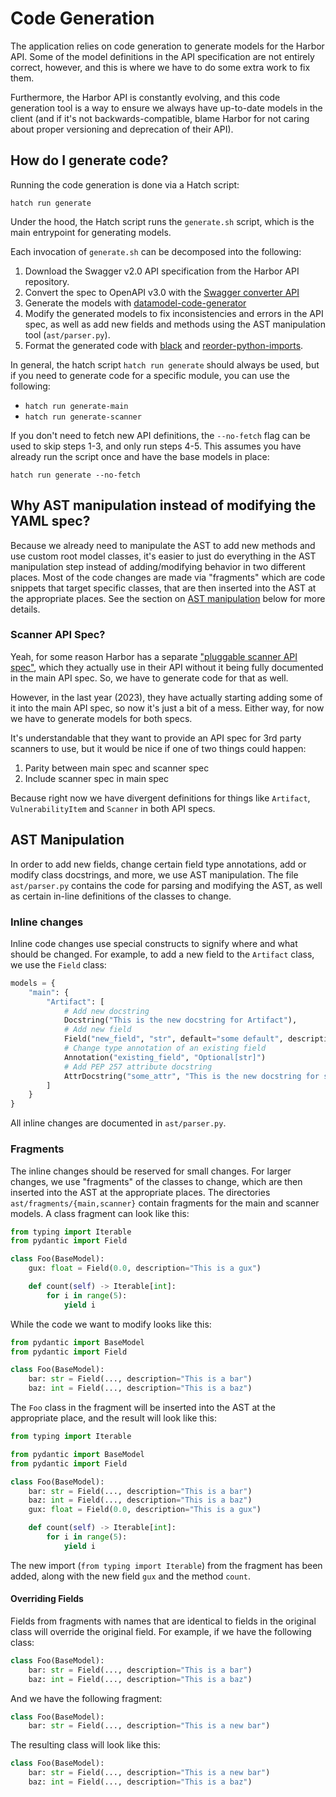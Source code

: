 # Code Generation

The application relies on code generation to generate models for the Harbor API. Some of the model definitions in the API specification are not entirely correct, however, and this is where we have to do some extra work to fix them.

Furthermore, the Harbor API is constantly evolving, and this code generation tool is a way to ensure we always have up-to-date models in the client (and if it's not backwards-compatible, blame Harbor for not caring about proper versioning and deprecation of their API).

## How do I generate code?

Running the code generation is done via a Hatch script:

```
hatch run generate
```

Under the hood, the Hatch script runs the `generate.sh` script, which is the main entrypoint for generating models.

Each invocation of `generate.sh` can be decomposed into the following:

1. Download the Swagger v2.0 API specification from the Harbor API repository.
2. Convert the spec to OpenAPI v3.0 with the [Swagger converter API](https://converter.swagger.io/)
3. Generate the models with [datamodel-code-generator](https://github.com/koxudaxi/datamodel-code-generator)
4. Modify the generated models to fix inconsistencies and errors in the API spec, as well as add new fields and methods using the AST manipulation tool (`ast/parser.py`).
5. Format the generated code with [black](https://github.com/psf/black) and [reorder-python-imports](https://github.com/asottile/reorder-python-imports).

In general, the hatch script `hatch run generate` should always be used, but if you need to generate code for a specific module, you can use the following:

- `hatch run generate-main`
- `hatch run generate-scanner`

If you don't need to fetch new API definitions, the `--no-fetch` flag can be used to skip steps 1-3, and only run steps 4-5. This assumes you have already run the script once and have the base models in place:

```
hatch run generate --no-fetch
```

## Why AST manipulation instead of modifying the YAML spec?

Because we already need to manipulate the AST to add new methods and use custom root model classes, it's easier to just do everything in the AST manipulation step instead of adding/modifying behavior in two different places. Most of the code changes are made via "fragments" which are code snippets that target specific classes, that are then inserted into the AST at the appropriate places. See the section on [AST manipulation](#ast-manipulation) below for more details.

### Scanner API Spec?

Yeah, for some reason Harbor has a separate ["pluggable scanner API spec"](https://github.com/goharbor/pluggable-scanner-spec), which they actually use in their API without it being fully documented in the main API spec. So, we have to generate code for that as well.

However, in the last year (2023), they have actually starting adding some of it into the main API spec, so now it's just a bit of a mess. Either way, for now we have to generate models for both specs.

It's understandable that they want to provide an API spec for 3rd party scanners to use, but it would be nice if one of two things could happen:

1. Parity between main spec and scanner spec
2. Include scanner spec in main spec

Because right now we have divergent definitions for things like `Artifact`, `VulnerabilityItem` and `Scanner` in both API specs.

## AST Manipulation

In order to add new fields, change certain field type annotations, add or modify class docstrings, and more, we use AST manipulation. The file `ast/parser.py` contains the code for parsing and modifying the AST, as well as certain in-line definitions of the classes to change.


### Inline changes

Inline code changes use special constructs to signify where and what should be changed. For example, to add a new field to the `Artifact` class, we use the `Field` class:

```py
models = {
    "main": {
        "Artifact": [
            # Add new docstring
            Docstring("This is the new docstring for Artifact"),
            # Add new field
            Field("new_field", "str", default="some default", description="field description here"),
            # Change type annotation of an existing field
            Annotation("existing_field", "Optional[str]")
            # Add PEP 257 attribute docstring
            AttrDocstring("some_attr", "This is the new docstring for some_attr"),
        ]
    }
}
```

All inline changes are documented in `ast/parser.py`.


### Fragments

The inline changes should be reserved for small changes. For larger changes, we use "fragments" of the classes to change, which are then inserted into the AST at the appropriate places. The directories `ast/fragments/{main,scanner}` contain fragments for the main and scanner models. A class fragment can look like this:

```py
from typing import Iterable
from pydantic import Field

class Foo(BaseModel):
    gux: float = Field(0.0, description="This is a gux")

    def count(self) -> Iterable[int]:
        for i in range(5):
            yield i
```

While the code we want to modify looks like this:


```py
from pydantic import BaseModel
from pydantic import Field

class Foo(BaseModel):
    bar: str = Field(..., description="This is a bar")
    baz: int = Field(..., description="This is a baz")
```

The `Foo` class in the fragment will be inserted into the AST at the appropriate place, and the result will look like this:

```py
from typing import Iterable

from pydantic import BaseModel
from pydantic import Field

class Foo(BaseModel):
    bar: str = Field(..., description="This is a bar")
    baz: int = Field(..., description="This is a baz")
    gux: float = Field(0.0, description="This is a gux")

    def count(self) -> Iterable[int]:
        for i in range(5):
            yield i
```

The new import (`from typing import Iterable`) from the fragment has been added, along with the new field `gux` and the method `count`.

#### Overriding Fields

Fields from fragments with names that are identical to fields in the original class will override the original field. For example, if we have the following class:

```py
class Foo(BaseModel):
    bar: str = Field(..., description="This is a bar")
    baz: int = Field(..., description="This is a baz")
```

And we have the following fragment:

```py
class Foo(BaseModel):
    bar: str = Field(..., description="This is a new bar")
```

The resulting class will look like this:

```py
class Foo(BaseModel):
    bar: str = Field(..., description="This is a new bar")
    baz: int = Field(..., description="This is a baz")
```

